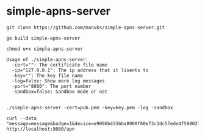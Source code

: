 # simple-apns-server

    git clone https://github.com/manuks/simple-apns-server.git

    go build simple-apns-server

    chmod u+x simple-apns-server

    Usage of ./simple-apns-server:
      -cert="": The certificate file name
      -ip="127.0.0.1": The ip address that it lisents to
      -key="": The key file name
      -log=false: Show more log messages
      -port="8080": The port number
      -sandbox=false: Sandbox mode or not

  
    ./simple-apns-server -cert=pub.pem -key=key.pem -log -sandbox

    curl --data "message=message&badge=1&device=e9096b455bba8908f60e73c2dc57ede4f58002780174e35f84ccea0e48cb2674" http://localhost:8080/apn

